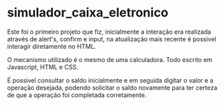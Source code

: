 # simulador_caixa_eletronico

Este foi o primeiro projeto que fiz, inicialmente a interação era realizada através de alert's, confirm e input, na atualização mais recente é possivel interagir diretamente no HTML. 

O mecanismo utilizado é o mesmo de uma calculadora. Todo escrito em Javascript, HTML e  CSS.

É possivel consultar o saldo inicialmente e em seguida digitar o valor e a operação desejada, podendo solicitar o saldo novamente para ter certeza de que a operação foi completada corretamente.
